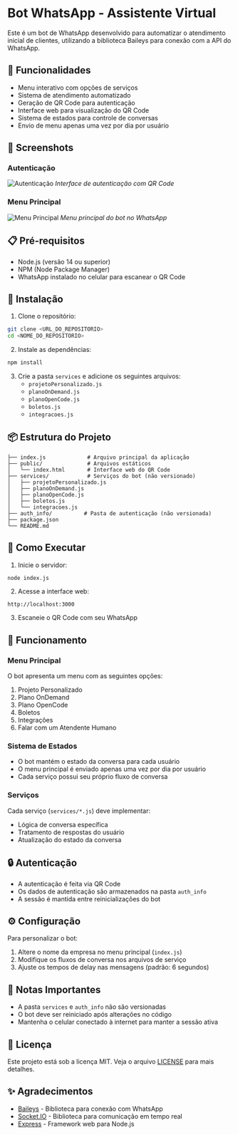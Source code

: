# Bot WhatsApp - Assistente Virtual

Este é um bot de WhatsApp desenvolvido para automatizar o atendimento inicial de clientes, utilizando a biblioteca Baileys para conexão com a API do WhatsApp.

## 🚀 Funcionalidades

- Menu interativo com opções de serviços
- Sistema de atendimento automatizado
- Geração de QR Code para autenticação
- Interface web para visualização do QR Code
- Sistema de estados para controle de conversas
- Envio de menu apenas uma vez por dia por usuário

## 📸 Screenshots

### Autenticação
![Autenticação](screenshots/auth.png)
*Interface de autenticação com QR Code*

### Menu Principal
![Menu Principal](screenshots/menu.png)
*Menu principal do bot no WhatsApp*

## 📋 Pré-requisitos

- Node.js (versão 14 ou superior)
- NPM (Node Package Manager)
- WhatsApp instalado no celular para escanear o QR Code

## 🔧 Instalação

1. Clone o repositório:
```bash
git clone <URL_DO_REPOSITORIO>
cd <NOME_DO_REPOSITORIO>
```

2. Instale as dependências:
```bash
npm install
```

3. Crie a pasta `services` e adicione os seguintes arquivos:
   - `projetoPersonalizado.js`
   - `planoOnDemand.js`
   - `planoOpenCode.js`
   - `boletos.js`
   - `integracoes.js`

## 📦 Estrutura do Projeto

```
├── index.js             # Arquivo principal da aplicação
├── public/              # Arquivos estáticos
│   └── index.html       # Interface web do QR Code
├── services/            # Serviços do bot (não versionado)
│   ├── projetoPersonalizado.js
│   ├── planoOnDemand.js
│   ├── planoOpenCode.js
│   ├── boletos.js
│   └── integracoes.js
├── auth_info/          # Pasta de autenticação (não versionada)
├── package.json
└── README.md
```

## 🚀 Como Executar

1. Inicie o servidor:
```bash
node index.js
```

2. Acesse a interface web:
```
http://localhost:3000
```

3. Escaneie o QR Code com seu WhatsApp

## 📱 Funcionamento

### Menu Principal
O bot apresenta um menu com as seguintes opções:
1. Projeto Personalizado
2. Plano OnDemand
3. Plano OpenCode
4. Boletos
5. Integrações
6. Falar com um Atendente Humano

### Sistema de Estados
- O bot mantém o estado da conversa para cada usuário
- O menu principal é enviado apenas uma vez por dia por usuário
- Cada serviço possui seu próprio fluxo de conversa

### Serviços
Cada serviço (`services/*.js`) deve implementar:
- Lógica de conversa específica
- Tratamento de respostas do usuário
- Atualização do estado da conversa

## 🔒 Autenticação

- A autenticação é feita via QR Code
- Os dados de autenticação são armazenados na pasta `auth_info`
- A sessão é mantida entre reinicializações do bot

## ⚙️ Configuração

Para personalizar o bot:

1. Altere o nome da empresa no menu principal (`index.js`)
2. Modifique os fluxos de conversa nos arquivos de serviço
3. Ajuste os tempos de delay nas mensagens (padrão: 6 segundos)

## 📝 Notas Importantes

- A pasta `services` e `auth_info` não são versionadas
- O bot deve ser reiniciado após alterações no código
- Mantenha o celular conectado à internet para manter a sessão ativa


## 📄 Licença

Este projeto está sob a licença MIT. Veja o arquivo [LICENSE](LICENSE) para mais detalhes.

## ✨ Agradecimentos

- [Baileys](https://github.com/WhiskeySockets/Baileys) - Biblioteca para conexão com WhatsApp
- [Socket.IO](https://socket.io/) - Biblioteca para comunicação em tempo real
- [Express](https://expressjs.com/) - Framework web para Node.js 
